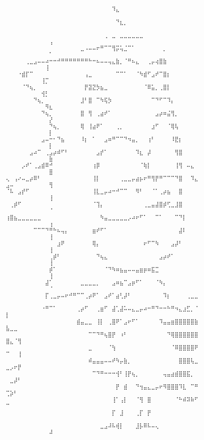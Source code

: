 ⠀⠀⠀⠀⠀⠀⠀⠀⠀⠀⠀⠀⠀⠀⠀⠀⠀⠀⠀⠀⠀⠀⠀⠀⠀⠀⠀⠹⣄⠀⠀⠀⠀⠀⠀⠀⠀⠀⠀⠀⠀⠀⠀⠀⠀⠀⠀⠀⠀⠀⠀⠀⠀⠀⠀⠀⠀⠀⠀⠀⠀
⠀⠀⠀⠀⠀⠀⠀⠀⠀⠀⠀⠀⠀⠀⠀⠀⠀⠀⠀⠀⠀⠀⠀⠀⠀⠀⠀⠀⠙⣆⡀⠀⠀⠀⠀⠀⠀⠀⠀⠀⠀⠀⠀⠀⠀⠀⠀⠀⠀⠀⠀⠀⠀⠀⠀⠀⠀⠀⠀⠀⠀
⠀⠀⠀⠀⠀⠀⠀⠀⠀⠀⠀⠀⠀⠀⠀⠀⠀⠀⠀⠀⠀⠀⠀⠀⠀⢀⠀⣀⠀⣀⣀⣀⣀⣀⣀⠀⠀⠀⠀⠀⠀⠀⠀⠀⠀⠀⠀⠀⠀⠀⠀⠀⠀⠀⠀⠀⠀⠀⠀⠀⢠
⠀⠀⠀⠀⠀⠀⠀⠀⠀⠀⠀⠀⠀⠀⠀⠀⠀⠀⠀⣀⠠⠤⠤⠖⠛⠉⠉⢻⡭⢥⣈⠉⠁⠀⠀⠀⠀⠀⠀⠀⡀⠀⠀⠀⠀⠀⠀⠀⠀⠀⠀⠀⠀⠀⠀⠀⠀⠀⠀⠀⠁
⠀⠀⠀⠀⠀⢀⣀⣠⠤⠤⠴⠒⠒⠚⠛⠛⠛⠛⠛⠛⠛⠓⠒⠦⠤⠤⢤⣄⣷⡀⠈⠛⠦⣄⠀⠀⢀⡤⢴⣿⣷⠀⠀⠀⠀⠀⠀⠀⠀⠀⠀⠀⠀⠀⠀⠀⠀⠀⠀⢸⠀
⠀⠀⠀⠐⣾⡏⠉⠀⠀⠀⠀⠀⠀⠀⠀⠀⠀⠀⠀⠀⢠⣀⠀⠀⠀⠀⠀⠀⠉⠉⠁⠀⠀⠈⠳⣾⠋⣠⠞⠉⣿⡆⠀⠀⠀⠀⠀⠀⠀⠀⠀⠀⠀⠀⠀⠀⠀⠀⢸⡉⠀
⠀⠀⠀⠀⠈⠙⢦⡀⠀⠀⠀⠀⠀⠀⠀⠀⠀⠀⠀⠀⡟⣽⣝⡳⣦⣀⠀⠀⠀⠀⠀⠀⠀⠀⠀⠈⠿⣥⡀⢀⣿⡇⠀⠀⠀⠀⠀⠀⠀⠀⠀⠀⠀⠀⠀⠀⠀⠀⢺⡃⠀
⠀⠀⠀⠀⠀⠀⠀⠙⢦⡀⠀⠀⠀⠀⠀⠀⠀⠀⠀⣸⠃⣿⠀⠉⠳⢯⡳⠀⠀⠀⠀⠀⠀⠀⠀⠀⠀⠉⠙⠋⠉⠹⡄⠀⠀⠀⠀⠀⠀⠀⠀⠀⠀⠀⠀⠀⠀⠀⠀⠻⣆
⠀⠀⠀⠀⠀⠀⠀⠀⠀⠙⢦⡀⠀⠀⠀⠀⠀⠀⠀⣿⠀⢻⠀⢀⣴⠞⠁⠀⠀⠀⠀⠀⠀⠀⠀⠀⠀⠀⣠⡴⠶⣬⢻⡀⠀⠀⠀⠀⠀⠀⠀⠀⠀⠀⠀⠀⠀⠀⠀⠀⡜
⠀⠀⠀⠀⠀⠀⠀⠀⠀⠀⠀⠙⢦⡀⠀⠀⠀⠀⠀⢿⠀⢸⣴⠟⠁⠀⠀⠀⢀⡀⠀⠀⠀⠀⠀⠀⠀⣰⠋⠀⠀⠈⢿⢧⠀⠀⠀⠀⠀⠀⠀⠀⠀⠀⠀⠀⠀⠀⠀⠀⡇
⠀⠀⠀⠀⠀⠀⠀⠀⠀⣠⠤⠒⠂⠙⣦⠀⠀⠀⠀⠸⡆⠀⠁⠀⠀⣠⠶⠛⠉⠉⠙⠲⣤⡀⠀⠀⢰⠃⠀⠀⠀⠀⠸⣟⡆⠀⠀⠀⠀⠀⠀⠀⠀⠀⠀⠀⠀⠀⠀⠀⡇
⠀⠀⠀⠀⠀⠀⣠⠴⠉⠀⢀⣠⡴⠾⠋⠃⠀⠀⠀⠀⠀⠀⠀⣠⡞⠁⠀⠀⠀⠀⠀⠀⠀⠹⣆⠀⡼⠀⠀⠀⠀⠀⠀⢻⣿⠀⠀⠀⠀⠀⠀⠀⠀⠀⠀⠀⠀⠀⠀⠀⣷
⠀⠀⠀⠀⡠⠞⠁⢀⣠⣾⠿⠚⠀⠀⠀⠀⠀⠀⠀⠀⠀⠀⢰⡿⠀⠀⠀⠀⠀⠀⠀⠀⠀⠀⠈⢷⡇⠀⠀⠀⠀⠀⠀⢸⢻⠀⠤⣄⠀⠀⠀⠀⠀⠀⠀⠀⠀⠀⠀⠀⣿
⢄⠀⢠⠔⠤⣀⡴⠿⠃⠀⠀⠀⠀⠀⠀⠀⠀⠀⠀⠀⠀⠀⢸⡇⠀⠀⠀⠀⠀⢀⣀⣀⡤⣴⡦⠖⠛⢻⡟⠛⠉⠉⠉⠙⣿⠀⠀⠹⣄⣠⠤⠀⠀⠀⠀⠀⠀⠀⠀⠀⢻
⠈⠧⠀⣠⡞⠋⠀⠀⠀⠀⠀⠀⠀⠀⠀⠀⠀⠀⠀⠀⠀⠀⢸⣇⣀⡤⠴⠒⠚⠉⠉⠀⠀⠻⠃⠀⠀⠈⠁⢀⡴⣦⠀⠀⣿⠀⠀⠀⠀⠀⠀⠀⠀⠀⠀⠀⠀⠀⠀⠀⢸
⠀⢀⡾⠋⠀⠀⠀⠀⠀⠀⠀⠀⠀⠀⠀⠀⠀⠀⠀⠀⠀⠀⠈⢹⡄⠀⠀⠀⠀⠀⠀⠀⠀⠀⠀⢀⣀⣤⣼⣿⡾⢋⣀⣸⣿⠀⠀⠀⠀⠀⠀⠀⠀⠀⠀⠀⠀⠀⠀⠀⠈
⢰⣿⣦⣀⣀⣀⣀⣀⣀⠀⠀⠀⠀⠀⠀⠀⠀⠀⠀⠀⠀⠀⠀⠀⠳⣤⣀⣀⣀⣀⣀⡠⠴⠖⠋⠁⠀⠀⠉⠁⠀⠀⠀⠉⠙⡇⠀⠀⠀⠀⠀⠀⠀⠀⠀⠀⠀⠀⠀⠀⢰
⠀⠀⠀⠀⠀⠀⠀⠉⠉⠉⠙⠛⠓⠦⢤⡄⠀⠀⠀⠀⠀⠀⣶⠞⠋⠁⠀⠀⠀⠀⠀⠀⠀⠀⠀⠀⠀⠀⠀⠀⠀⠀⠀⠀⣼⠇⠀⠀⠀⠀⠀⠀⠀⠀⠀⠀⠀⠀⠀⠀⢸
⠀⠀⠀⠀⠀⠀⠀⠀⠀⠀⠀⠀⠀⣰⠟⠀⠀⠀⠀⠀⠀⠀⢿⡄⠀⠀⠀⠀⠀⠀⠀⠀⠀⠀⠀⠖⠋⠉⠳⠀⠀⠀⣠⡼⠃⠀⠀⠀⠀⠀⠀⠀⠀⠀⠀⠀⠀⠀⠀⠀⢸
⠀⠀⠀⠀⠀⠀⠀⠀⠀⠀⠀⢀⡾⠃⠀⠀⠀⠀⠀⠀⠀⠀⠀⠙⢦⣄⠀⠀⠀⠀⠀⠀⠀⠀⠀⠀⠀⠀⠀⣠⡴⠞⠁⠀⠀⠀⠀⠀⠀⠀⠀⠀⠀⠀⠀⠀⠀⠀⠀⠀⢸
⠀⠀⠀⠀⠀⠀⠀⠀⠀⠀⠀⡾⠁⠀⠀⠀⠀⠀⠀⠀⠀⠀⠀⠀⠀⠈⠙⠳⠶⣦⣤⠤⠤⣤⣶⡶⠶⣯⣉⠀⠀⠀⠀⠀⠀⠀⠀⠀⠀⠀⠀⠀⠀⠀⠀⠀⠀⠀⠀⠀⢸
⠀⠀⠀⠀⠀⠀⠀⠀⠀⠀⣼⠁⠀⠀⠀⠀⠀⠀⠀⣀⣀⣀⣀⡀⠀⠀⠀⣠⠶⣦⠉⣠⡶⠋⠁⠀⠀⠀⠈⠳⡄⠀⠀⠀⠀⠀⠀⠀⠀⠀⠀⠀⠀⠀⠀⠀⠀⠀⠀⠀⠈
⠀⠀⠀⠀⠀⠀⠀⠀⠀⠀⡏⢀⣀⡤⠤⠖⠚⠛⠉⠉⢀⡴⠟⠁⠀⣠⠞⠁⣴⢃⡼⠃⠀⠀⠀⠀⠀⠀⠀⠀⠹⡆⠀⠀⠀⠀⢀⣀⣀⠀⠀⠀⠀⠀⠀⠀⠀⠀⠀⠀⠀
⠀⠀⠀⠀⠀⠀⠀⠀⠀⠐⠛⠉⠁⠀⠀⠀⠀⠀⢀⡴⠋⠀⠀⢀⣶⠋⠀⣼⢁⣼⠥⠤⣄⣀⡤⠴⠒⠛⠙⠒⠒⠓⠛⠲⣄⣰⣋⡀⠈⡇⠀⠀⠀⠀⠀⠀⠀⠀⠀⠀⠀
⠀⠀⠀⠀⠀⠀⠀⠀⠀⠀⠀⠀⠀⠀⠀⠀⠀⠀⣾⣤⣀⣀⠀⢸⡇⠀⢀⣿⠟⠁⣠⠖⠋⠁⠀⠀⠀⠀⠀⠹⣤⣤⣶⣿⣿⣿⣿⣿⣷⣧⣀⣀⠀⠀⠀⠀⠀⠀⠀⠀⠀
⠀⠀⠀⠀⠀⠀⠀⠀⠀⠀⠀⠀⠀⠀⠀⠀⠀⠀⠀⠀⠀⠉⠉⠙⠛⢦⣿⡟⠀⠰⠃⠀⠀⠀⠀⠀⠀⠀⠀⠀⠀⠙⢿⣿⣿⣿⣿⣿⣿⣿⣄⠈⢻⠀⠀⠀⠀⠀⠀⠀⠀
⠀⠀⠀⠀⠀⠀⠀⠀⠀⠀⠀⠀⠀⠀⠀⠀⠀⠀⠀⠀⠀⣀⠀⠀⠀⠀⠈⢳⠀⠀⠀⠀⠀⠀⠀⠀⠀⠀⠀⠀⠀⠀⠈⠿⣿⣿⣿⣿⠟⠉⠀⠀⢸⠀⠀⠀⠀⠀⠀⠀⠀
⠀⠀⠀⠀⠀⠀⠀⠀⠀⠀⠀⠀⠀⠀⠀⠀⠀⠀⠀⠀⠀⠾⣤⣤⣤⠤⠤⠞⠳⡤⣷⡀⠀⠀⠀⠀⠀⠀⠀⠀⠀⠀⠀⠀⣿⣿⣿⢧⣀⣀⡠⠖⡟⠀⠀⠀⠀⠀⠀⠀⠀
⠀⠀⠀⠀⠀⠀⠀⠀⠀⠀⠀⠀⠀⠀⠀⠀⠀⠀⠀⠀⠀⠀⠉⠙⠛⠒⠒⠒⢺⠃⢸⡟⢦⡀⠀⠀⠀⠀⠀⠀⢤⣤⣴⣾⣿⣿⣯⡀⠀⠀⣀⡼⠃⠀⠀⠀⠀⠀⠀⠀⠀
⠀⠀⠀⠀⠀⠀⠀⠀⠀⠀⠀⠀⠀⠀⠀⠀⠀⠀⠀⠀⠀⠀⠀⠀⠀⠀⠀⠀⡟⠀⣾⠀⠀⠙⢲⣤⣄⣀⡤⠖⠻⣿⣿⣿⠹⣇⠀⠉⠛⢉⡵⠃⠀⠀⠀⠀⠀⠀⠀⠀⠀
⠀⠀⠀⠀⠀⠀⠀⠀⠀⠀⠀⠀⠀⠀⠀⠀⠀⠀⠀⠀⠀⠀⠀⠀⠀⠀⠀⢸⠁⢠⡇⠀⠀⠈⢻⠀⣿⠀⠀⠀⠀⠀⠀⠈⠓⠾⠽⠷⠋⠉⠀⠀⠀⠀⠀⠀⠀⠀⠀⠀⠀
⠀⠀⠀⠀⠀⠀⠀⠀⠀⠀⠀⠀⠀⠀⠀⠀⠀⠀⠀⠀⠀⠀⠀⠀⠀⠀⠀⡏⠀⣸⠀⠀⠀⢀⡏⠀⡟⠀⠀⠀⠀⠀⠀⠀⠀⠀⠀⠀⠀⠀⠀⠀⠀⠀⠀⠀⠀⠀⠀⠀⠀
⠀⠀⠀⠀⠀⠀⠀⠀⠀⠀⠀⠀⠀⠀⠀⠀⠀⠀⠀⠀⠀⠀⠀⠀⣀⣠⠼⠧⢾⡇⠀⠀⠀⣸⡧⠿⠧⠤⢄⠀⠀⠀⠀⠀⠀⠀⠀⠀⠀⠀⠀⠀⠀⠀⠀⠀⠀⠀⠀⠀⠼⠀⠀⠀⠀⠀ ⠀⠀⠀⠀ 
